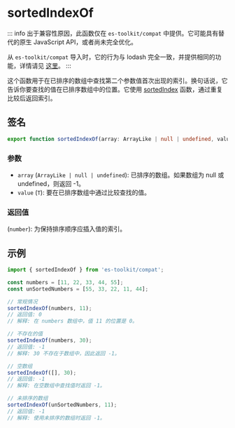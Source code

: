 # sortedIndexOf

::: info
出于兼容性原因，此函数仅在 `es-toolkit/compat` 中提供。它可能具有替代的原生 JavaScript API，或者尚未完全优化。

从 `es-toolkit/compat` 导入时，它的行为与 lodash 完全一致，并提供相同的功能，详情请见 [这里](../../../compatibility.md)。
:::

这个函数用于在已排序的数组中查找第二个参数值首次出现的索引。换句话说，它告诉你要查找的值在已排序数组中的位置。它使用 [sortedIndex](./sortedIndex.md) 函数，通过重复比较后返回索引。

## 签名

```typescript
export function sortedIndexOf(array: ArrayLike | null | undefined, value: T): number;
```

### 参数

- `array` (`ArrayLike | null | undefined`): 已排序的数组。如果数组为 null 或 undefined，则返回 -1。
- `value` (`T`): 要在已排序数组中通过比较查找的值。

### 返回值

(`number`): 为保持排序顺序应插入值的索引。

## 示例

```typescript
import { sortedIndexOf } from 'es-toolkit/compat';

const numbers = [11, 22, 33, 44, 55];
const unSortedNumbers = [55, 33, 22, 11, 44];

// 常规情况
sortedIndexOf(numbers, 11);
// 返回值: 0
// 解释: 在 numbers 数组中，值 11 的位置是 0。

// 不存在的值
sortedIndexOf(numbers, 30);
// 返回值: -1
// 解释: 30 不存在于数组中，因此返回 -1。

// 空数组
sortedIndexOf([], 30);
// 返回值: -1
// 解释: 在空数组中查找值时返回 -1。

// 未排序的数组
sortedIndexOf(unSortedNumbers, 11);
// 返回值: -1
// 解释: 使用未排序的数组时返回 -1。
```
